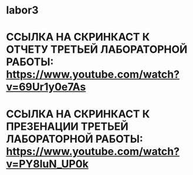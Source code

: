 # labor3
# ССЫЛКА НА СКРИНКАСТ К ОТЧЕТУ ТРЕТЬЕЙ ЛАБОРАТОРНОЙ РАБОТЫ: https://www.youtube.com/watch?v=69Ur1y0e7As
# ССЫЛКА НА СКРИНКАСТ К ПРЕЗЕНАЦИИ ТРЕТЬЕЙ ЛАБОРАТОРНОЙ РАБОТЫ: https://www.youtube.com/watch?v=PY8luN_UP0k

